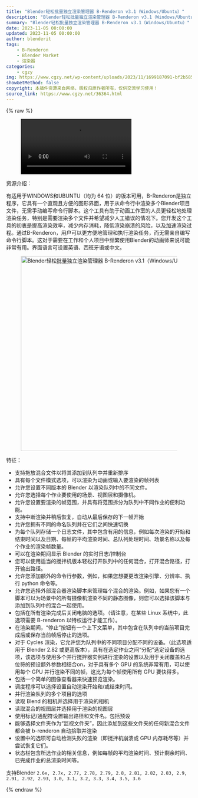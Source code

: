 ```yaml
---
title: "Blender轻松批量独立渲染管理器 B-Renderon v3.1（Windows/Ubuntu）"
description: "Blender轻松批量独立渲染管理器 B-Renderon v3.1（Windows/Ubuntu）"
summary: "Blender轻松批量独立渲染管理器 B-Renderon v3.1（Windows/Ubuntu）"
date: 2023-11-05 00:00:00
updated: 2023-11-05 00:00:00
author: blenderit
tags: 
    - B-Renderon
    - Blender Market
    - 渲染器
categories:
    - cgzy
img: https://www.cgzy.net/wp-content/uploads/2023/11/1699187091-bf2b585aaeb7a04.webp
showGetMethod: false
copyright: 本插件资源来自网络，版权归原作者所有，仅供交流学习使用！
source_link: https://www.cgzy.net/36364.html
---
```


{% raw %}
<figure class="wp-block-video aligncenter"><video controls src="http://cloud.video.taobao.com/play/u/null/p/1/e/6/t/1/435695473513.mp4"><track src="https://www.cgzy.net/wp-content/uploads/2023/11/1699187261-c760873d7421712.vtt"></track></video></figure><div class="wp-block-pandastudio-title"><div class="title_style_01"><p>资源介绍：</p></div></div><p class="is-style-text-indent-2em">有适用于WINDOWS和UBUNTU（均为 64 位）的版本可用，B-Renderon是独立程序，它具有一个直观且方便的图形界面，用于从命令行中渲染多个Blender项目文件，无需手动编写命令行脚本。这个工具有助于动画工作室的人员更轻松地处理渲染任务，特别是需要渲染多个文件并希望减少人工错误的情况下。您开发这个工具的初衷是提高渲染效率，减少内存消耗，降低渲染崩溃的风险，以及加速渲染过程。通过B-Renderon，用户可以更方便地管理和执行渲染任务，而无需亲自编写命令行脚本。这对于需要在工作和个人项目中频繁使用Blender的动画师来说可能非常有用。界面语言可设置英语、西班牙语或中文。</p><div class="wp-block-image is-style-border-round-and-with-shadow">
<figure class="aligncenter size-full"><img fetchpriority="high" decoding="async" width="955" height="529" src="https://www.cgzy.net/wp-content/uploads/2023/11/1699186217-2e41dc317f01856.webp" class="wp-image-36366" title="Blender轻松批量独立渲染管理器 B-Renderon v3.1（Windows/Ubuntu）" alt="Blender轻松批量独立渲染管理器 B-Renderon v3.1（Windows/Ubuntu）"></figure></div><div class="wp-block-pandastudio-title"><div class="title_style_01"><p>特征：</p></div></div><ul>
<li>支持拖放混合文件以将其添加到队列中并重新排序</li>



<li>具有每个文件模式选项，可以渲染为动画或输入要渲染的帧列表</li>



<li>允许您设置不同版本的 Blender 以渲染队列中的不同文件。</li>



<li>允许您选择每个作业要使用的场景、视图层和摄像机。</li>



<li>允许您设置要渲染的帧范围，并具有将范围拆分为队列中不同作业的便利功能。</li>



<li>支持中断渲染并稍后恢复，自动从最后保存的下一帧开始       </li>



<li>允许您拥有不同的命名队列并在它们之间快速切换</li>



<li>为每个队列存储一个日志文件，其中包含有用的信息，例如每次渲染的开始和结束时间以及日期、每帧的平均渲染时间、总队列处理时间、场景名称以及每个作业的渲染帧数量。</li>



<li>可以在渲染期间显示 Blender 的实时日志/控制台   </li>



<li>您可以使用适当的搅拌机版本轻松打开队列中的任何混合，打开混合路径，打开输出路径。 </li>



<li>允许您添加额外的命令行参数，例如，如果您想要更改渲染引擎、分辨率、执行 python 命令等。</li>



<li>允许您选择外部混合器渲染脚本来管理每个混合的渲染。例如，如果您有一个脚本可以为场景中的所有摄像机渲染不同的静态图像，则您可以选择该脚本与添加到队列中的混合一起使用。</li>



<li>包括在所有渲染完成后关闭电脑的选项。（请注意，在某些 Linux 系统中，此选项需要 B-renderon 以特权运行才能工作）。</li>



<li>在渲染期间，“停止”按钮有一个上下文菜单，其中包含在队列中的当前项目完成后或保存当前帧后停止的选项。</li>



<li>对于 Cycles 渲染，它允许您为队列中的不同项目分配不同的设备。（此选项适用于 Blender 2.82 或更高版本），具有在选定作业之间“分配”选定设备的选项，该选项与使用多个并行搅拌器实例进行渲染的设置以及用于关闭覆盖和占位符的预设额外参数相结合on，对于具有多个 GPU 的系统非常有用，可以使用每个 GPU 并行渲染不同的帧，这比为每个帧使用所有 GPU 要快得多。</li>



<li>包括一个简单的图像查看器来快速预览渲染。</li>



<li>调度程序可以选择设置自动渲染开始和/或结束时间。</li>



<li>并行渲染队列的多个项目的选项</li>



<li>读取 Blend 的相机并选择用于渲染的相机</li>



<li>读取混合的视图层并选择用于渲染的视图层</li>



<li>使用标记/通配符设置输出路径和文件名。包括预设</li>



<li>能够选择文件夹作为“监视文件夹”，因此添加到这些文件夹的任何新混合文件都会被 b-renderon 自动拾取并渲染</li>



<li>设置中的选项可自动检测失败的渲染（即搅拌机崩溃或 GPU 内存耗尽等）并尝试恢复它们。</li>



<li>状态栏包含所选作业的相关信息，例如每帧的平均渲染时间、预计剩余时间、已完成作业的总渲染时间等。</li>
</ul><div class="wp-block-pandastudio-tips"><div class="tip success "><p>支持Blender <code>2.6x, 2.7x, 2.77, 2.78, 2.79, 2.8, 2.81, 2.82, 2.83, 2.9, 2.91, 2.92, 2.93, 3.0, 3.1, 3.2, 3.3, 3.4, 3.5, 3.6</code></p>
</div></div>
<div style="display: none">cgzy</div>
{% endraw %}